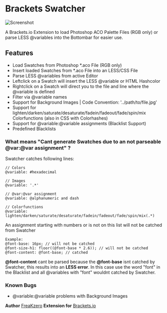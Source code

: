 # Brackets Swatcher

![Screenshot](https://raw2.github.com/FreaKzero/brackets-swatcher/master/readme.png)

A Brackets.io Extension to load Photoshop ACO Palette Files (RGB only) or parse LESS @variables into the Bottombar for easier use.

## Features
* Load Swatches from Photoshop *.aco File (RGB only)
* Insert loaded Swatches from *.aco File into an LESS/CSS File
* Parse LESS @variables from active Editor
* Leftclick on a Swatch will insert the LESS @variable or HTML Hashcolor
* Rightclick on a Swatch will direct you to the file and line where the @variable is defined
* Filter via @variable names
* Support for Background Images | Code Convention: '../path/to/file.jpg'
* Support for lighten/darken/saturate/desaturate/fadein/fadeout/fade/spin/mix Colorfunctions (also in CSS with Colorhashes)
* Support for @variable:@variable assignments (Blacklist Support)
* Predefined Blacklists

### What means "Cant generate Swatches due to an not parseable @var:@var assignment" ?
Swatcher catches following lines:

    // Colors
    @variable: #hexadecimal
    
    // Images
    @variable: '.*'
    
    // @var:@var assignment
    @variable: @alphanumeric and dash
    
    // Colorfunctions
    @variable: lighten/darken/saturate/desaturate/fadein/fadeout/fade/spin/mix(.*)

An assignment starting with numbers or is not on this list will not be catched from Swatcher

    Example:
    @font-base: 16px; // will not be catched
    @font-size-h1: floor((@font-base * 2.6)); // will not be catched
    @font-content: @font-base; // catched

**@font-content** cant be parsed because the **@font-base** isnt catched by Swatcher, this results into an **LESS error**.
In this case use the word "font" in the Blacklist and all @variables with "font" wouldnt catched by Swatcher.

### Known Bugs
* @variable:@variable problems with Background Images

 **Author** [FreaKzero](https://github.com/freakzero) 
 **Extension for** [Brackets.io](http://brackets.io)
